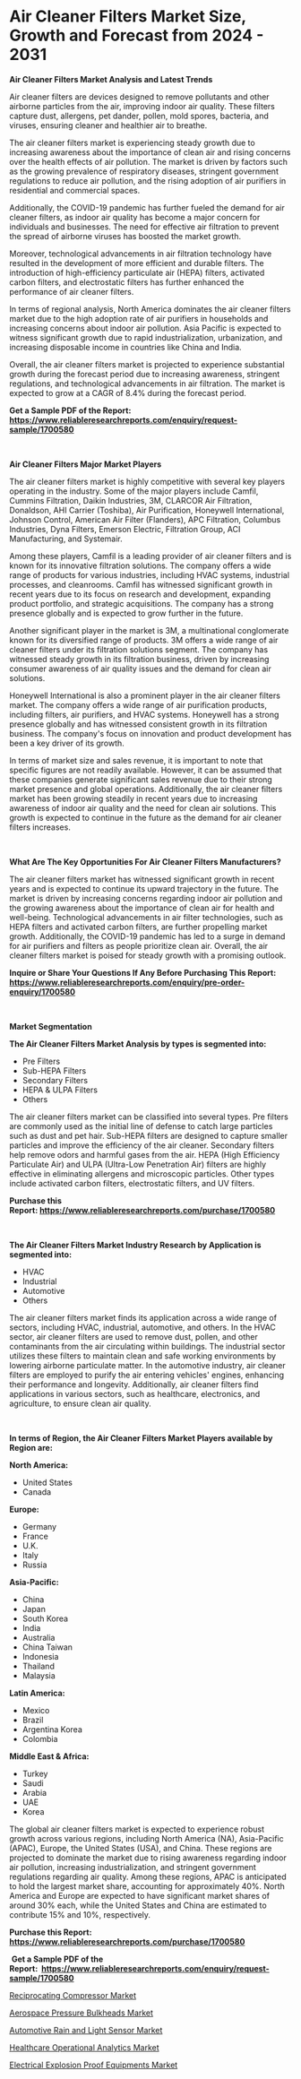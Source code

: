 <p><h1>Air Cleaner Filters Market Size, Growth and Forecast from 2024 - 2031</h1></p><p><strong>Air Cleaner Filters Market Analysis and Latest Trends</strong></p>
<p><p>Air cleaner filters are devices designed to remove pollutants and other airborne particles from the air, improving indoor air quality. These filters capture dust, allergens, pet dander, pollen, mold spores, bacteria, and viruses, ensuring cleaner and healthier air to breathe.</p><p>The air cleaner filters market is experiencing steady growth due to increasing awareness about the importance of clean air and rising concerns over the health effects of air pollution. The market is driven by factors such as the growing prevalence of respiratory diseases, stringent government regulations to reduce air pollution, and the rising adoption of air purifiers in residential and commercial spaces.</p><p>Additionally, the COVID-19 pandemic has further fueled the demand for air cleaner filters, as indoor air quality has become a major concern for individuals and businesses. The need for effective air filtration to prevent the spread of airborne viruses has boosted the market growth.</p><p>Moreover, technological advancements in air filtration technology have resulted in the development of more efficient and durable filters. The introduction of high-efficiency particulate air (HEPA) filters, activated carbon filters, and electrostatic filters has further enhanced the performance of air cleaner filters.</p><p>In terms of regional analysis, North America dominates the air cleaner filters market due to the high adoption rate of air purifiers in households and increasing concerns about indoor air pollution. Asia Pacific is expected to witness significant growth due to rapid industrialization, urbanization, and increasing disposable income in countries like China and India.</p><p>Overall, the air cleaner filters market is projected to experience substantial growth during the forecast period due to increasing awareness, stringent regulations, and technological advancements in air filtration. The market is expected to grow at a CAGR of 8.4% during the forecast period.</p></p>
<p><strong>Get a Sample PDF of the Report:&nbsp; <a href="https://www.reliableresearchreports.com/enquiry/request-sample/1700580">https://www.reliableresearchreports.com/enquiry/request-sample/1700580</a></strong></p>
<p>&nbsp;</p>
<p><strong>Air Cleaner Filters Major Market Players</strong></p>
<p><p>The air cleaner filters market is highly competitive with several key players operating in the industry. Some of the major players include Camfil, Cummins Filtration, Daikin Industries, 3M, CLARCOR Air Filtration, Donaldson, AHI Carrier (Toshiba), Air Purification, Honeywell International, Johnson Control, American Air Filter (Flanders), APC Filtration, Columbus Industries, Dyna Filters, Emerson Electric, Filtration Group, ACI Manufacturing, and Systemair.</p><p>Among these players, Camfil is a leading provider of air cleaner filters and is known for its innovative filtration solutions. The company offers a wide range of products for various industries, including HVAC systems, industrial processes, and cleanrooms. Camfil has witnessed significant growth in recent years due to its focus on research and development, expanding product portfolio, and strategic acquisitions. The company has a strong presence globally and is expected to grow further in the future.</p><p>Another significant player in the market is 3M, a multinational conglomerate known for its diversified range of products. 3M offers a wide range of air cleaner filters under its filtration solutions segment. The company has witnessed steady growth in its filtration business, driven by increasing consumer awareness of air quality issues and the demand for clean air solutions.</p><p>Honeywell International is also a prominent player in the air cleaner filters market. The company offers a wide range of air purification products, including filters, air purifiers, and HVAC systems. Honeywell has a strong presence globally and has witnessed consistent growth in its filtration business. The company's focus on innovation and product development has been a key driver of its growth.</p><p>In terms of market size and sales revenue, it is important to note that specific figures are not readily available. However, it can be assumed that these companies generate significant sales revenue due to their strong market presence and global operations. Additionally, the air cleaner filters market has been growing steadily in recent years due to increasing awareness of indoor air quality and the need for clean air solutions. This growth is expected to continue in the future as the demand for air cleaner filters increases.</p></p>
<p>&nbsp;</p>
<p><strong>What Are The Key Opportunities For Air Cleaner Filters Manufacturers?</strong></p>
<p><p>The air cleaner filters market has witnessed significant growth in recent years and is expected to continue its upward trajectory in the future. The market is driven by increasing concerns regarding indoor air pollution and the growing awareness about the importance of clean air for health and well-being. Technological advancements in air filter technologies, such as HEPA filters and activated carbon filters, are further propelling market growth. Additionally, the COVID-19 pandemic has led to a surge in demand for air purifiers and filters as people prioritize clean air. Overall, the air cleaner filters market is poised for steady growth with a promising outlook.</p></p>
<p><strong>Inquire or Share Your Questions If Any Before Purchasing This Report: <a href="https://www.reliableresearchreports.com/enquiry/pre-order-enquiry/1700580">https://www.reliableresearchreports.com/enquiry/pre-order-enquiry/1700580</a></strong></p>
<p>&nbsp;</p>
<p><strong>Market Segmentation</strong></p>
<p><strong>The Air Cleaner Filters Market Analysis by types is segmented into:</strong></p>
<p><ul><li>Pre Filters</li><li>Sub-HEPA Filters</li><li>Secondary Filters</li><li>HEPA & ULPA Filters</li><li>Others</li></ul></p>
<p><p>The air cleaner filters market can be classified into several types. Pre filters are commonly used as the initial line of defense to catch large particles such as dust and pet hair. Sub-HEPA filters are designed to capture smaller particles and improve the efficiency of the air cleaner. Secondary filters help remove odors and harmful gases from the air. HEPA (High Efficiency Particulate Air) and ULPA (Ultra-Low Penetration Air) filters are highly effective in eliminating allergens and microscopic particles. Other types include activated carbon filters, electrostatic filters, and UV filters.</p></p>
<p><strong>Purchase this Report:&nbsp;<a href="https://www.reliableresearchreports.com/purchase/1700580">https://www.reliableresearchreports.com/purchase/1700580</a></strong></p>
<p>&nbsp;</p>
<p><strong>The Air Cleaner Filters Market Industry Research by Application is segmented into:</strong></p>
<p><ul><li>HVAC</li><li>Industrial</li><li>Automotive</li><li>Others</li></ul></p>
<p><p>The air cleaner filters market finds its application across a wide range of sectors, including HVAC, industrial, automotive, and others. In the HVAC sector, air cleaner filters are used to remove dust, pollen, and other contaminants from the air circulating within buildings. The industrial sector utilizes these filters to maintain clean and safe working environments by lowering airborne particulate matter. In the automotive industry, air cleaner filters are employed to purify the air entering vehicles' engines, enhancing their performance and longevity. Additionally, air cleaner filters find applications in various sectors, such as healthcare, electronics, and agriculture, to ensure clean air quality.</p></p>
<p>&nbsp;</p>
<p><strong>In terms of Region, the Air Cleaner Filters Market Players available by Region are:</strong></p>
<p>
    <p> <strong> North America: </strong>
        <ul>
            <li>United States</li>
            <li>Canada</li>
        </ul>
        </p> 
    <p> <strong> Europe: </strong>
        <ul>
            <li>Germany</li>
            <li>France</li>
            <li>U.K.</li>
            <li>Italy</li>
            <li>Russia</li>
        </ul>
        </p> 
    <p> <strong> Asia-Pacific: </strong>
        <ul>
            <li>China</li>
            <li>Japan</li>
            <li>South Korea</li>
            <li>India</li>
            <li>Australia</li>
            <li>China Taiwan</li>
            <li>Indonesia</li>
            <li>Thailand</li>
            <li>Malaysia</li>
        </ul>
        </p> 
    <p> <strong> Latin America: </strong>
        <ul>
            <li>Mexico</li>
            <li>Brazil</li>
            <li>Argentina Korea</li>
            <li>Colombia</li>
        </ul>
        </p> 
    <p> <strong> Middle East & Africa: </strong>
        <ul>
            <li>Turkey</li>
            <li>Saudi</li>
            <li>Arabia</li>
            <li>UAE</li>
            <li>Korea</li>
        </ul>
    </p>
    </p>
<p><p>The global air cleaner filters market is expected to experience robust growth across various regions, including North America (NA), Asia-Pacific (APAC), Europe, the United States (USA), and China. These regions are projected to dominate the market due to rising awareness regarding indoor air pollution, increasing industrialization, and stringent government regulations regarding air quality. Among these regions, APAC is anticipated to hold the largest market share, accounting for approximately 40%. North America and Europe are expected to have significant market shares of around 30% each, while the United States and China are estimated to contribute 15% and 10%, respectively.</p></p>
<p><strong>Purchase this Report: <a href="https://www.reliableresearchreports.com/purchase/1700580">https://www.reliableresearchreports.com/purchase/1700580</a></strong></p>
<p>&nbsp;<strong>Get a Sample PDF of the Report:&nbsp;&nbsp;<a href="https://www.reliableresearchreports.com/enquiry/request-sample/1700580">https://www.reliableresearchreports.com/enquiry/request-sample/1700580</a></strong></p>
<p><strong></strong></p>
<p><p><a href="https://github.com/NorbertYates/Market-Research-Report-List-3/blob/main/reciprocating-compressor-market.md">Reciprocating Compressor Market</a></p><p><a href="https://www.linkedin.com/pulse/aerospace-pressure-bulkheads-market-size-share-global-analysis-wnhpe/">Aerospace Pressure Bulkheads Market</a></p><p><a href="https://www.linkedin.com/pulse/automotive-rain-light-sensor-market-size-share-amp-trends-6oqje/">Automotive Rain and Light Sensor Market</a></p><p><a href="https://issuu.com/reportprime-2/docs/healthcare-operational-analytics-market-size-2030.">Healthcare Operational Analytics Market</a></p><p><a href="https://github.com/RoccoManning/Market-Research-Report-List-3/blob/main/electrical-explosion-proof-equipments-market.md">Electrical Explosion Proof Equipments Market</a></p></p>